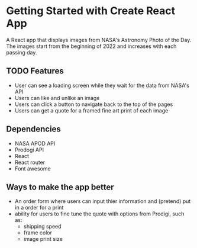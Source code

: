 # Getting Started with Create React App

A React app that displays images from NASA's Astronomy Photo of the Day.
The images start from the beginning of 2022 and increases with each passing day.

## TODO Features

- User can see a loading screen while they wait for the data from NASA's API
- Users can like and unlike an image
- Users can click a button to navigate back to the top of the pages
- Users can get a quote for a framed fine art print of each image

## Dependencies

- NASA APOD API
- Prodogi API
- React
- React router
- Font awesome

## Ways to make the app better

- An order form where users can input thier information and (pretend) put in a order for a print
- ability for users to fine tune the quote with options from Prodigi, such as:
  - shipping speed
  - frame color
  - image print size
